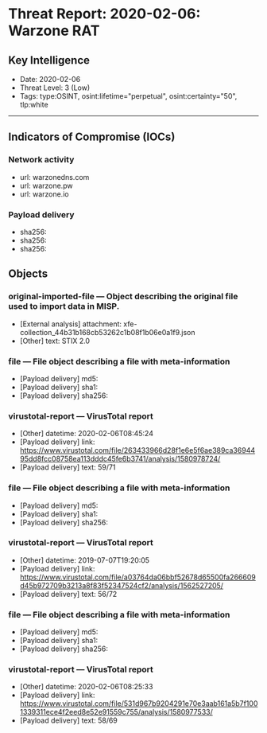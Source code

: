 # Threat Report: 2020-02-06: Warzone RAT


## Key Intelligence
* Date: 2020-02-06
* Threat Level: 3 (Low)
* Tags: type:OSINT, osint:lifetime="perpetual", osint:certainty="50", tlp:white

---

## Indicators of Compromise (IOCs)
### Network activity
* url: warzonedns.com
* url: warzone.pw
* url: warzone.io

### Payload delivery
* sha256: <sha256>
* sha256: <sha256>
* sha256: <sha256>

## Objects
### original-imported-file — Object describing the original file used to import data in MISP.
* [External analysis] attachment: xfe-collection_44b31b168cb53262c1b08f1b06e0a1f9.json
* [Other] text: STIX 2.0

### file — File object describing a file with meta-information
* [Payload delivery] md5: <md5>
* [Payload delivery] sha1: <sha1>
* [Payload delivery] sha256: <sha256>

### virustotal-report — VirusTotal report
* [Other] datetime: 2020-02-06T08:45:24
* [Payload delivery] link: https://www.virustotal.com/file/263433966d28f1e6e5f6ae389ca3694495dd8fcc08758ea113dddc45fe6b3741/analysis/1580978724/
* [Payload delivery] text: 59/71

### file — File object describing a file with meta-information
* [Payload delivery] md5: <md5>
* [Payload delivery] sha1: <sha1>
* [Payload delivery] sha256: <sha256>

### virustotal-report — VirusTotal report
* [Other] datetime: 2019-07-07T19:20:05
* [Payload delivery] link: https://www.virustotal.com/file/a03764da06bbf52678d65500fa266609d45b972709b3213a8f83f52347524cf2/analysis/1562527205/
* [Payload delivery] text: 56/72

### file — File object describing a file with meta-information
* [Payload delivery] md5: <md5>
* [Payload delivery] sha1: <sha1>
* [Payload delivery] sha256: <sha256>

### virustotal-report — VirusTotal report
* [Other] datetime: 2020-02-06T08:25:33
* [Payload delivery] link: https://www.virustotal.com/file/531d967b9204291e70e3aab161a5b7f1001339311ece4f2eed8e52e91559c755/analysis/1580977533/
* [Payload delivery] text: 58/69

